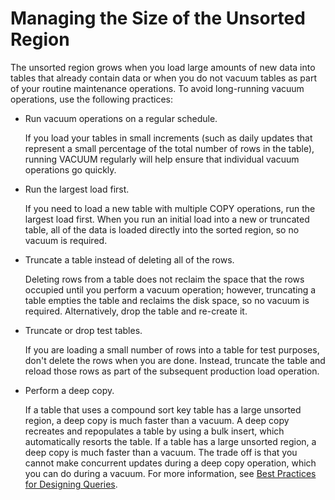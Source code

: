 # Managing the Size of the Unsorted Region<a name="r_vacuum_diskspacereqs"></a>

The unsorted region grows when you load large amounts of new data into tables that already contain data or when you do not vacuum tables as part of your routine maintenance operations\. To avoid long\-running vacuum operations, use the following practices:

+ Run vacuum operations on a regular schedule\. 

  If you load your tables in small increments \(such as daily updates that represent a small percentage of the total number of rows in the table\), running VACUUM regularly will help ensure that individual vacuum operations go quickly\.

+ Run the largest load first\.

  If you need to load a new table with multiple COPY operations, run the largest load first\. When you run an initial load into a new or truncated table, all of the data is loaded directly into the sorted region, so no vacuum is required\.

+ Truncate a table instead of deleting all of the rows\. 

  Deleting rows from a table does not reclaim the space that the rows occupied until you perform a vacuum operation; however, truncating a table empties the table and reclaims the disk space, so no vacuum is required\. Alternatively, drop the table and re\-create it\. 

+ Truncate or drop test tables\. 

  If you are loading a small number of rows into a table for test purposes, don't delete the rows when you are done\. Instead, truncate the table and reload those rows as part of the subsequent production load operation\. 

+ Perform a deep copy\. 

  If a table that uses a compound sort key table has a large unsorted region, a deep copy is much faster than a vacuum\. A deep copy recreates and repopulates a table by using a bulk insert, which automatically resorts the table\. If a table has a large unsorted region, a deep copy is much faster than a vacuum\. The trade off is that you cannot make concurrent updates during a deep copy operation, which you can do during a vacuum\. For more information, see [Best Practices for Designing Queries](c_designing-queries-best-practices.md)\. 